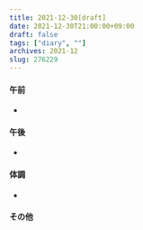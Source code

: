 ```yaml
---
title: 2021-12-30[draft]
date: 2021-12-30T21:00:00+09:00
draft: false
tags: ["diary", ""]
archives: 2021-12
slug: 276229
---
```

#### 午前
- 
#### 午後
- 
#### 体調
- 
#### その他